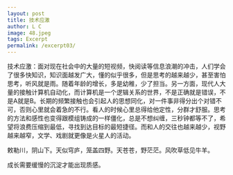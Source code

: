 ```yaml
---
layout: post
title: 技术应激
author: L C
image: 48.jpeg
tags: Excerpt
permalink: /excerpt03/
---
```

<iframe src="/vedio/清平乐.mp3" autostart="false" loop="true" style="display:none"></iframe>  
技术应激：面对现在社会中的大量的短视频，快阅读等信息浪潮的冲击，人们学会了很多快知识，知识面越发广大，懂的似乎很多，但是思考的越来越少，甚至害怕思考，听风就是雨。随着年龄的增长，多是幼稚，少了担当。另一方面，现代人大量的接触计算机自动化，而计算机是一个逻辑关系的世界，不是正确就是错误，不是A就是B。长期的频繁接触也会引起人的思想同化，对一件事非得分出个对错不可，否则心里就会着急的不行。看人的时候心里总得给他定性，分群才舒服。思考的方法和感性也变得跟模组铸成的一样僵化，总是不想纠缠，三秒钟都等不了，希望将浪费压缩到最低，寻找到达目标的最短捷径。而和人的交往也越来越少，视野越来越窄，文学、戏剧就更像是火星人的活动。  


敕勒川，阴山下。天似穹庐，笼盖四野。天苍苍，野茫茫。风吹草低见牛羊。  


成长需要缓慢的沉淀才能出现质感。

